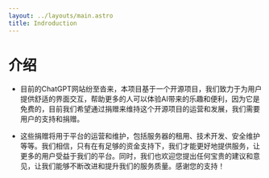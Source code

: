 ```yaml
---
layout: ../layouts/main.astro
title: Indroduction
---
```


# 介绍


* 目前的ChatGPT网站纷至沓来，本项目基于一个开源项目，我们致力于为用户提供舒适的界面交互，帮助更多的人可以体验AI带来的乐趣和便利，因为它是免费的，目前我们希望通过捐赠来维持这个开源项目的运营和发展，我们需要用户的支持和捐赠。

* 这些捐赠将用于平台的运营和维护，包括服务器的租用、技术开发、安全维护等等。我们相信，只有在有足够的资金支持下，我们才能更好地提供服务，让更多的用户受益于我们的平台。同时，我们也欢迎您提出任何宝贵的建议和意见，让我们能够不断改进和提升我们的服务质量。感谢您的支持！

